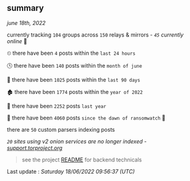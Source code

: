 
## summary
_june 18th, 2022_

currently tracking `104` groups across `150` relays & mirrors - _`45` currently online_ 📡

⏲ there have been `4` posts within the `last 24 hours`

🕓 there have been `140` posts within the `month of june`

📅 there have been `1025` posts within the `last 90 days`

🏚 there have been `1774` posts within the `year of 2022`

🚀 there have been `2252` posts `last year`

🦕 there have been `4060` posts `since the dawn of ransomwatch` 🐣

there are `50` custom parsers indexing posts

_`20` sites using v2 onion services are no longer indexed - [support.torproject.org](https://support.torproject.org/onionservices/v2-deprecation/)_

> see the project [README](https://github.com/jmousqueton/ransomwatch#readme) for backend technicals



Last update : _Saturday 18/06/2022 09:56:37 (UTC)_

